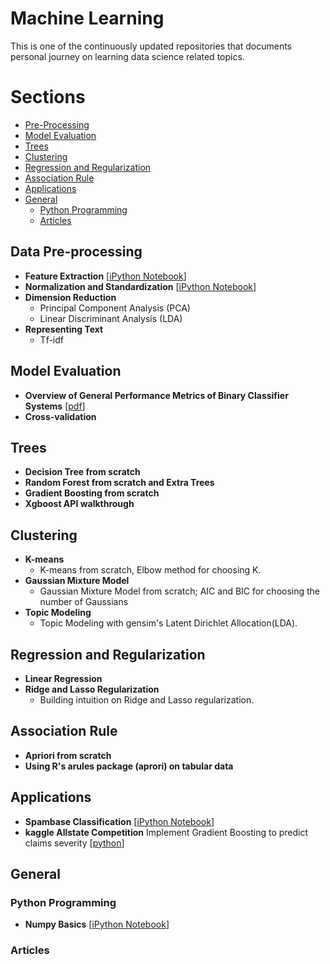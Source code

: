 # Machine Learning
This is one of the continuously updated repositories that documents personal journey on learning data science related topics. 

# Sections
- [Pre-Processing](#data-pre-processing)
- [Model Evaluation](#model-evaluation)
- [Trees](#trees)
- [Clustering](#clustering)
- [Regression and Regularization](#Regression-and-Regularization)
- [Association Rule](#association-rule)
- [Applications](#applications)
- [General](#general)
	- [Python Programming](#Python-Programming) 
	- [Articles](#articles)

## Data Pre-processing
- **Feature Extraction** [[iPython Notebook](https://github.com/rliiu/Machine_Learning_Notes/blob/master/FeatureExtraction/EncodingCategoricalFeatures%20.ipynb)]
- **Normalization and Standardization** [[iPython Notebook](https://github.com/rliiu/Machine_Learning_Notes/blob/master/FeatureExtraction/Normalization%20and%20Standardization.ipynb)]
- **Dimension Reduction**
	- Principal Component Analysis (PCA) 
	- Linear Discriminant Analysis (LDA) 
- **Representing Text**
	- Tf-idf

## Model Evaluation
-  **Overview of General Performance Metrics of Binary Classifier Systems** [[pdf](http://arxiv.org/pdf/1410.5330.pdf)]
- **Cross-validation**

## Trees
- **Decision Tree from scratch** 
- **Random Forest from scratch and Extra Trees**
- **Gradient Boosting from scratch**
- **Xgboost API walkthrough**

## Clustering
- **K-means** 
	- K-means from scratch, Elbow method for choosing K.
-  **Gaussian Mixture Model** 
	- Gaussian Mixture Model from scratch; AIC and BIC for choosing the number of Gaussians
- **Topic Modeling**
	- Topic Modeling with gensim's Latent Dirichlet Allocation(LDA).

## Regression and Regularization
- **Linear Regression**
- **Ridge and Lasso Regularization**
	- Building intuition on Ridge and Lasso regularization.

## Association Rule
- **Apriori from scratch**
- **Using R's arules package (aprori) on tabular data**

## Applications
- **Spambase Classification** [[iPython Notebook](https://github.com/rliiu/Machine_Learning_Notes/blob/master/MiniProject/Spambase%20Classification.ipynb)]
- **kaggle Allstate Competition** Implement Gradient Boosting to predict claims severity [[python](https://github.com/rliiu/Machine_Learning_Notes/blob/master/MiniProject/boost.py)]

## General
### Python Programming
- **Numpy Basics** [[iPython Notebook](https://github.com/rliiu/Machine_Learning_Notes/blob/master/Python/Numpy_basics.ipynb)]
### Articles




